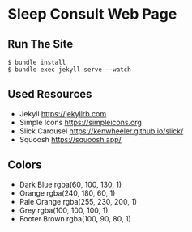 # Sleep Consult Web Page

## Run The Site

    $ bundle install
    $ bundle exec jekyll serve --watch

## Used Resources

* Jekyll https://jekyllrb.com
* Simple Icons https://simpleicons.org
* Slick Carousel https://kenwheeler.github.io/slick/
* Squoosh https://squoosh.app/

## Colors

* Dark Blue rgba(60, 100, 130, 1)
* Orange rgba(240, 180, 60, 1)
* Pale Orange rgba(255, 230, 200, 1)
* Grey rgba(100, 100, 100, 1)
* Footer Brown rgba(100, 90, 80, 1)